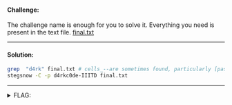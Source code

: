 #### Challenge:

The challenge name is enough for you to solve it. Everything you need is present in the text file. [final.txt](./final.txt ":ignore")

---

#### Solution:

```bash
grep  "d4rk" final.txt # cells_--are sometimes found, particularly [password is : d4rkc0de-IIITD ]when resistant substances
stegsnow -C -p d4rkc0de-IIITD final.txt
```

---

<details><summary>FLAG:</summary>

```
d4rk{h@ving_fun_w1th_st3gsn0w?}c0de
```

</details>
